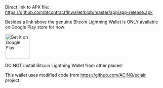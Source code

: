 Direct link to APK file: https://github.com/btcontract/lnwallet/blob/master/app/app-release.apk  

Besides a link above the genuine Bitcoin Lightning Wallet is ONLY available on Google Play store for now:  

<a href="https://play.google.com/store/apps/details?id=com.lightning.walletapp"><img alt="Get it on Google Play" src="https://play.google.com/intl/en_us/badges/images/apps/en-play-badge.png" height="80pt"/></a>

DO NOT install Bitcoin Lightning Wallet from other places!  

This wallet uses modified code from https://github.com/ACINQ/eclair project.
